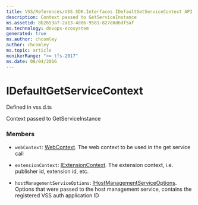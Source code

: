 ```yaml
---
title: VSS/References/VSS.SDK.Interfaces IDefaultGetServiceContext API | Extensions for Azure DevOps Services
description: Context passed to GetServiceInstance
ms.assetid: 8b2653a7-2a13-4d86-9581-827e8d6df5af
ms.technology: devops-ecosystem
generated: true
ms.author: chcomley
author: chcomley
ms.topic: article
monikerRange: ">= tfs-2017"
ms.date: 08/04/2016
---
```


# IDefaultGetServiceContext

Defined in vss.d.ts

Context passed to GetServiceInstance

### Members

- `webContext`: [WebContext](../../../VSS/References/SDK_Interfaces/WebContext.md). The web context to be used in the get service call

- `extensionContext`: [IExtensionContext](../../../VSS/References/VSS_SDK_Interfaces/IExtensionContext.md). The extension context, i.e. publisher id, extension id, etc.

- `hostManagementServiceOptions`: [IHostManagementServiceOptions](../../../VSS/References/VSS_SDK_Interfaces/IHostManagementServiceOptions.md). Options that were passed to the host management service,
  contains the registered VSS auth application ID

